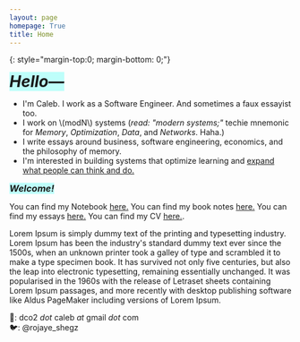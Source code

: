 ```yaml
---
layout: page
homepage: True
title: Home
---
```


{: style="margin-top:0; margin-bottom: 0;"}

<h1 style="background-color: #00ffef40;display: inline;"><em>Hello—</em></h1>

- I'm Caleb. I work as a Software Engineer. And sometimes a faux essayist too.
- I work on \\(modN\\) systems (_read: "modern systems;"_ techie mnemonic for _Memory_, _Optimization_, _Data_, and _Networks_. Haha.)
- I write essays around business, software engineering, economics, and the philosophy of memory.
- I'm interested in building systems that optimize learning and [expand what people can think and do.](https://andymatuschak.org/)

<h3 style="background-color: #00ffef40;display: inline;"><em>Welcome!</em></h3>

You can find my Notebook [here.](/notes/) You can find my book notes [here.](/booknotes/) You can find my essays [here.](/essays/) You can find my CV [here.](/CV/).  

Lorem Ipsum is simply dummy text of the printing and typesetting industry. Lorem Ipsum has been the industry's standard dummy text ever since the 1500s, when an unknown printer took a galley of type and scrambled it to make a type specimen book. It has survived not only five centuries, but also the leap into electronic typesetting, remaining essentially unchanged. It was popularised in the 1960s with the release of Letraset sheets containing Lorem Ipsum passages, and more recently with desktop publishing software like Aldus PageMaker including versions of Lorem Ipsum.


📩: dco2 _dot_ caleb _at_ gmail _dot_ com  
🐦: @rojaye_shegz  
